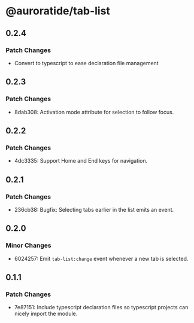 # @auroratide/tab-list

## 0.2.4

### Patch Changes

- Convert to typescript to ease declaration file management

## 0.2.3

### Patch Changes

- 8dab308: Activation mode attribute for selection to follow focus.

## 0.2.2

### Patch Changes

- 4dc3335: Support Home and End keys for navigation.

## 0.2.1

### Patch Changes

- 236cb38: Bugfix: Selecting tabs earlier in the list emits an event.

## 0.2.0

### Minor Changes

- 6024257: Emit `tab-list:change` event whenever a new tab is selected.

## 0.1.1

### Patch Changes

- 7e87151: Include typescript declaration files so typescript projects can nicely import the module.
